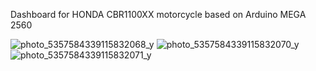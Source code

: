 Dashboard for HONDA CBR1100XX motorcycle based on Arduino MEGA 2560

![photo_5357584339115832068_y](https://github.com/user-attachments/assets/d34b4e17-2816-49f5-a8dc-ce44c9fd9e96)
![photo_5357584339115832070_y](https://github.com/user-attachments/assets/9f9d375d-8fc1-4af7-8e59-6cf489c084a1)
![photo_5357584339115832071_y](https://github.com/user-attachments/assets/6cddf816-ec3a-46ab-a436-7dbcc5b1672a)
